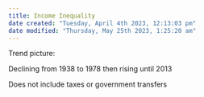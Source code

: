 ```yaml
---
title: Income Inequality
date created: "Tuesday, April 4th 2023, 12:13:03 pm"
date modified: "Thursday, May 25th 2023, 1:25:20 am"
---
```


Trend picture:

Declining from 1938 to 1978 then rising until 2013

Does not include taxes or government transfers
